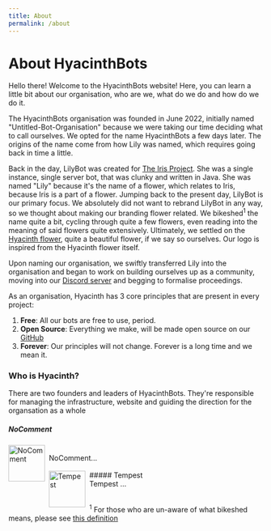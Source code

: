 ```yaml
---
title: About
permalink: /about
---
```

# About HyacinthBots

Hello there! Welcome to the HyacinthBots website! Here, you can learn a little bit about our organisation, who are we,
what do we do and how do we do it.

The HyacinthBots organisation was founded in June 2022, initially named "Untitled-Bot-Organisation" because we were 
taking our time deciding what to call ourselves. We opted for the name HyacinthBots a few days later. The origins of the
name come from how Lily was named, which requires going back in time a little.

Back in the day, LilyBot was created for [The Iris Project](https://irisshaders.net). She was a single instance, single
server bot, that was clunky and written in Java. She was named "Lily" because it's the name of a flower, which relates 
to Iris, because Iris is a part of a flower. Jumping back to the present day, LilyBot is our primary focus. We absolutely
did not want to rebrand LilyBot in any way, so we thought about making our branding flower related. We 
bikeshed<sup>1</sup> the name quite a bit, cycling through quite a few flowers, even reading into the meaning of said
flowers quite extensively. Ultimately, we settled on the [Hyacinth flower](https://www.google.co.uk/search?q=hyacinth&hl=en&tbm=isch&source=hp&biw=1440&bih=725&ei=_2rEY5DpOZiQ8gLstY_4DA&iflsig=AK50M_UAAAAAY8R5EPjsfhByheYmxAFVFuQg7inuk6_5&ved=0ahUKEwjQ5L_Nvcr8AhUYiFwKHezaA88Q4dUDCAY&uact=5&oq=hyacinth&gs_lcp=CgNpbWcQAzIICAAQgAQQsQMyCAgAEIAEELEDMgsIABCABBCxAxCDATIFCAAQgAQyBQgAEIAEMgUIABCABDIFCAAQgAQyBQgAEIAEMgUIABCABDIFCAAQgARQtAdY-Q1g3Q9oAHAAeACAAUGIAZADkgEBOJgBAKABAaoBC2d3cy13aXotaW1nsAEA&sclient=img),
quite a beautiful flower, if we say so ourselves. Our logo is inspired from the Hyacinth flower itself.

Upon naming our organisation, we swiftly transferred Lily into the organisation and began to work on building ourselves 
up as a community, moving into our [Discord server](https://discord.gg/hy2329fcTZ) and begging to formalise proceedings.

As an organisation, Hyacinth has 3 core principles that are present in every project:
1. **Free**: All our bots are free to use, period.
2. **Open Source**: Everything we make, will be made open source on our [GitHub](https://github.com/HyacinthBots)
3. **Forever**: Our principles will not change. Forever is a long time and we mean it.


### Who is Hyacinth?
There are two founders and leaders of HyacinthBots. They're responsible for managing the infrastructure, website and 
guiding the direction for the organsation as a whole

##### NoComment 
<img style="display: block; float: left; padding-right: 8px" src="https://avatars.githubusercontent.com/u/67918617?s=400&u=262ad547624351d96fb2c400baee1a6c060625eb&v=4" alt="NoComment" width="72"/>
<br>
NoComment...
<br>
<br>
##### Tempest
<img style="display: block; float: left; padding-right: 8px" src="https://avatars.githubusercontent.com/u/66021850?v=4" alt="Tempest" width=72/>
<br>
Tempest ...
<br>
<br>

<sup>1</sup> For those who are un-aware of what bikeshed means, please see 
[this definition](https://www.urbandictionary.com/define.php?term=bikeshed)
